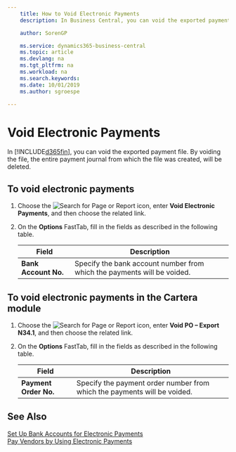 ```yaml
---
    title: How to Void Electronic Payments
    description: In Business Central, you can void the exported payment file. By voiding the file, the entire payment journal from which the file was created, will be deleted.

    author: SorenGP

    ms.service: dynamics365-business-central
    ms.topic: article
    ms.devlang: na
    ms.tgt_pltfrm: na
    ms.workload: na
    ms.search.keywords:
    ms.date: 10/01/2019
    ms.author: sgroespe

---
```

# Void Electronic Payments
In [!INCLUDE[d365fin](../../includes/d365fin_md.md)], you can void the exported payment file. By voiding the file, the entire payment journal from which the file was created, will be deleted.  

## To void electronic payments  

1.  Choose the ![Search for Page or Report](../../media/ui-search/search_small.png "Search for Page or Report icon") icon, enter **Void Electronic Payments**, and then choose the related link.  
2.  On the **Options** FastTab, fill in the fields as described in the following table.  

    |Field|Description|  
    |---------------------------------|---------------------------------------|  
    |**Bank Account No.**|Specify the bank account number from which the payments will be voided.|  

## To void electronic payments in the Cartera module  

1.  Choose the ![Search for Page or Report](../../media/ui-search/search_small.png "Search for Page or Report icon") icon, enter **Void PO – Export N34.1**, and then choose the related link.  
2.  On the **Options** FastTab, fill in the fields as described in the following table.  

    |Field|Description|  
    |---------------------------------|---------------------------------------|  
    |**Payment Order No.**|Specify the payment order number from which the payments will be voided.|  

## See Also  
 [Set Up Bank Accounts for Electronic Payments](how-to-set-up-bank-accounts-for-electronic-payments.md)   
 [Pay Vendors by Using Electronic Payments](how-to-pay-vendors-by-using-electronic-payments.md)
